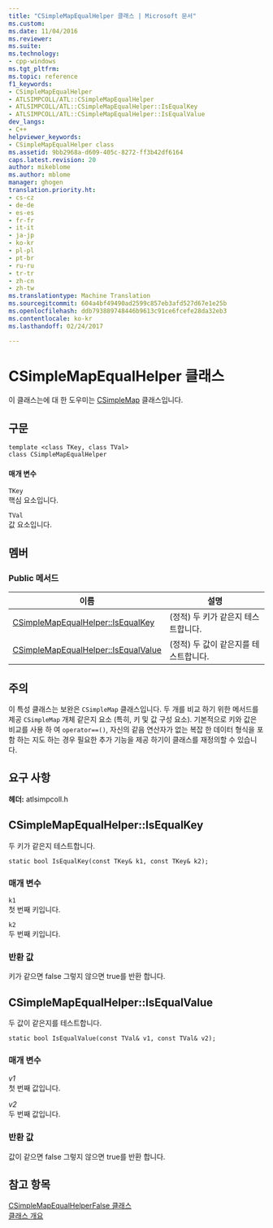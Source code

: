 ```yaml
---
title: "CSimpleMapEqualHelper 클래스 | Microsoft 문서"
ms.custom: 
ms.date: 11/04/2016
ms.reviewer: 
ms.suite: 
ms.technology:
- cpp-windows
ms.tgt_pltfrm: 
ms.topic: reference
f1_keywords:
- CSimpleMapEqualHelper
- ATLSIMPCOLL/ATL::CSimpleMapEqualHelper
- ATLSIMPCOLL/ATL::CSimpleMapEqualHelper::IsEqualKey
- ATLSIMPCOLL/ATL::CSimpleMapEqualHelper::IsEqualValue
dev_langs:
- C++
helpviewer_keywords:
- CSimpleMapEqualHelper class
ms.assetid: 9bb2968a-d609-405c-8272-ff3b42df6164
caps.latest.revision: 20
author: mikeblome
ms.author: mblome
manager: ghogen
translation.priority.ht:
- cs-cz
- de-de
- es-es
- fr-fr
- it-it
- ja-jp
- ko-kr
- pl-pl
- pt-br
- ru-ru
- tr-tr
- zh-cn
- zh-tw
ms.translationtype: Machine Translation
ms.sourcegitcommit: 604a4bf49490ad2599c857eb3afd527d67e1e25b
ms.openlocfilehash: ddb793889748446b9613c91ce6fcefe28da32eb3
ms.contentlocale: ko-kr
ms.lasthandoff: 02/24/2017

---
```

# <a name="csimplemapequalhelper-class"></a>CSimpleMapEqualHelper 클래스
이 클래스는에 대 한 도우미는 [CSimpleMap](../../atl/reference/csimplemap-class.md) 클래스입니다.  
  
## <a name="syntax"></a>구문  
  
```
template <class TKey, class TVal>  
class CSimpleMapEqualHelper
```  
  
#### <a name="parameters"></a>매개 변수  
 `TKey`  
 핵심 요소입니다.  
  
 `TVal`  
 값 요소입니다.  
  
## <a name="members"></a>멤버  
  
### <a name="public-methods"></a>Public 메서드  
  
|이름|설명|  
|----------|-----------------|  
|[CSimpleMapEqualHelper::IsEqualKey](#isequalkey)|(정적) 두 키가 같은지 테스트합니다.|  
|[CSimpleMapEqualHelper::IsEqualValue](#isequalvalue)|(정적) 두 값이 같은지를 테스트합니다.|  
  
## <a name="remarks"></a>주의  
 이 특성 클래스는 보완은 `CSimpleMap` 클래스입니다. 두 개를 비교 하기 위한 메서드를 제공 `CSimpleMap` 개체 같은지 요소 (특히, 키 및 값 구성 요소). 기본적으로 키와 값은 비교를 사용 하 여 `operator==()`, 자신의 같음 연산자가 없는 복잡 한 데이터 형식을 포함 하는 지도 하는 경우 필요한 추가 기능을 제공 하기이 클래스를 재정의할 수 있습니다.  
  
## <a name="requirements"></a>요구 사항  
 **헤더:** atlsimpcoll.h  
  
##  <a name="isequalkey"></a>CSimpleMapEqualHelper::IsEqualKey  
 두 키가 같은지 테스트합니다.  
  
```
static bool IsEqualKey(const TKey& k1, const TKey& k2);
```  
  
### <a name="parameters"></a>매개 변수  
 `k1`  
 첫 번째 키입니다.  
  
 `k2`  
 두 번째 키입니다.  
  
### <a name="return-value"></a>반환 값  
 키가 같으면 false 그렇지 않으면 true를 반환 합니다.  
  
##  <a name="isequalvalue"></a>CSimpleMapEqualHelper::IsEqualValue  
 두 값이 같은지를 테스트합니다.  
  
```
static bool IsEqualValue(const TVal& v1, const TVal& v2);
```  
  
### <a name="parameters"></a>매개 변수  
 *v1*  
 첫 번째 값입니다.  
  
 *v2*  
 두 번째 값입니다.  
  
### <a name="return-value"></a>반환 값  
 값이 같으면 false 그렇지 않으면 true를 반환 합니다.  
  
## <a name="see-also"></a>참고 항목  
 [CSimpleMapEqualHelperFalse 클래스](../../atl/reference/csimplemapequalhelperfalse-class.md)   
 [클래스 개요](../../atl/atl-class-overview.md)

